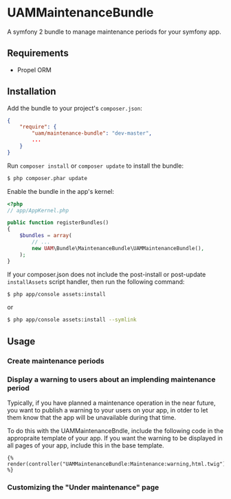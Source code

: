 UAMMaintenanceBundle
===================

A symfony 2 bundle to manage maintenance periods for your symfony app.

Requirements
------------
* Propel ORM

Installation
------------

Add the bundle to your project's `composer.json`:

```json
{
    "require": {
        "uam/maintenance-bundle": "dev-master",
        ...
    }
}
```

Run `composer install` or `composer update` to install the bundle:

``` bash
$ php composer.phar update
```


Enable the bundle in the app's kernel:

``` php
<?php
// app/AppKernel.php

public function registerBundles()
{
    $bundles = array(
        // ...
        new UAM\Bundle\MaintenanceBundle\UAMMaintenanceBundle(),
    );
}
```

If your composer.json does not include the post-install or post-update `installAssets` script handler, then run the following command:

``` bash
$ php app/console assets:install
```

or

``` bash
$ php app/console assets:install --symlink
```

Usage
-----

### Create maintenance periods

### Display a warning to users about an implending maintenance period

Typically, if you have planned a maintenance operation in the near future, you want to publish a warning to your users on your app, in otder to let them know that the app will be unavailable during that time.

To do this with the UAMMaintenanceBndle, include the following code in the appropraite template of your app. If you want the warning to be displayed in all pages of your app, include this in the base template.

``` twig
{% render(controller("UAMMaintenanceBundle:Maintenance:warning,html.twig")) %}
```

### Customizing the "Under maintenance" page


